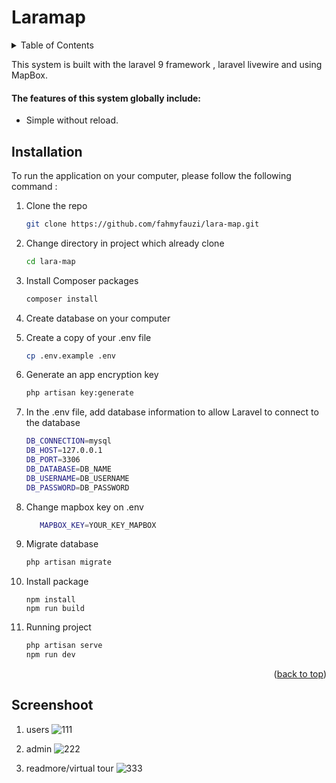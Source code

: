 <div id="top"></div>

# Laramap

<!-- TABLE OF CONTENTS -->
<details>
  <summary>Table of Contents</summary>
  <ol>
    <li>
      <a href="#about">About The Project</a>
         <ul>
        <li><a href="#features">Features</a></li>
      </ul>
    </li>
    <li>
      <a href="#installation">Installation</a>
    </li> 
    <li>
      <a href="#screenshoot">Screenshoot</a>
    </li>
  </ol>
</details>

<p id="about">
This system is built with the laravel 9 framework , laravel livewire and using MapBox.
</p>

<h4 id="features">
    The features of this system globally include:
</h4>
<ul>
    <li>
       Simple without reload.
    </li>
    
</ul>

## Installation

To run the application on your computer, please follow the following command :

1. Clone the repo
    ```sh
    git clone https://github.com/fahmyfauzi/lara-map.git
    ```
2. Change directory in project which already clone
    ```sh
    cd lara-map
    ```
3. Install Composer packages
    ```sh
    composer install
    ```
4. Create database on your computer
5. Create a copy of your .env file
    ```sh
    cp .env.example .env
    ```
7. Generate an app encryption key

    ```sh
    php artisan key:generate
    ```
6. In the .env file, add database information to allow Laravel to connect to the database
    ```sh
    DB_CONNECTION=mysql
    DB_HOST=127.0.0.1
    DB_PORT=3306
    DB_DATABASE=DB_NAME
    DB_USERNAME=DB_USERNAME
    DB_PASSWORD=DB_PASSWORD
    ```

8. Change mapbox key on .env
    ```sh
       MAPBOX_KEY=YOUR_KEY_MAPBOX
    ```
9. Migrate database
    ```sh
    php artisan migrate
    ```
    
10. Install package
    ```
    npm install
    npm run build
    ```
11. Running project

    ```sh
    php artisan serve
    npm run dev
    ```

    <p align="right">(<a href="#top">back to top</a>)</p>

<div id="screenshoot"></div>

## Screenshoot
1. users
![111](https://github.com/fahmyfauzi/lara-map/assets/58255031/44cd8f10-8039-4648-ba90-a00a7e6927c4)

2. admin
![222](https://github.com/fahmyfauzi/lara-map/assets/58255031/185438fb-2a38-4593-8a15-192ad106a60a)

3. readmore/virtual tour
![333](https://github.com/fahmyfauzi/lara-map/assets/58255031/17c02785-f8c8-493e-b048-f0606dbb8fc2)
